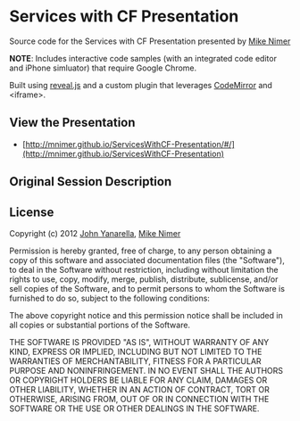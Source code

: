 # Services with CF Presentation

Source code for the Services with CF Presentation presented by [Mike Nimer](http://twitter.com/mnimer) 

**NOTE**: Includes interactive code samples (with an integrated code editor and iPhone simluator) that require Google Chrome.

Built using [reveal.js](https://github.com/hakimel/reveal.js) and a custom plugin that leverages [CodeMirror](http://codemirror.net/) and &lt;iframe&gt;.

## View the Presentation

* [http://mnimer.github.io/ServicesWithCF-Presentation/#/](http://mnimer.github.io/ServicesWithCF-Presentation)

## Original Session Description




## License

Copyright (c) 2012 [John Yanarella](http://twitter.com/johnyanarella), [Mike Nimer](http://twitter.com/mnimer)

Permission is hereby granted, free of charge, to any person obtaining a copy of this software and associated documentation files (the "Software"), to deal in the Software without restriction, including without limitation the rights to use, copy, modify, merge, publish, distribute, sublicense, and/or sell copies of the Software, and to permit persons to whom the Software is furnished to do so, subject to the following conditions:

The above copyright notice and this permission notice shall be included in all copies or substantial portions of the Software.

THE SOFTWARE IS PROVIDED "AS IS", WITHOUT WARRANTY OF ANY KIND, EXPRESS OR IMPLIED, INCLUDING BUT NOT LIMITED TO THE WARRANTIES OF MERCHANTABILITY, FITNESS FOR A PARTICULAR PURPOSE AND NONINFRINGEMENT. IN NO EVENT SHALL THE AUTHORS OR COPYRIGHT HOLDERS BE LIABLE FOR ANY CLAIM, DAMAGES OR OTHER LIABILITY, WHETHER IN AN ACTION OF CONTRACT, TORT OR OTHERWISE, ARISING FROM, OUT OF OR IN CONNECTION WITH THE SOFTWARE OR THE USE OR OTHER DEALINGS IN THE SOFTWARE.
